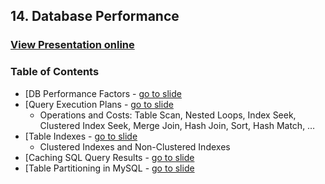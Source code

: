 ## 14. Database Performance
### [View Presentation online](https://rawgit.com/TelerikAcademy/Databases/master/14.%20Database%20Performance/Slides/index.html)
### Table of Contents
* [DB Performance Factors - [go to slide](https://rawgit.com/TelerikAcademy/Databases/master/14.%20Database%20Performance/Slides/index.html#/db-performance)
* [Query Execution Plans - [go to slide](https://rawgit.com/TelerikAcademy/Databases/master/14.%20Database%20Performance/Slides/index.html#/query-execution-plans)
  * Operations and Costs: Table Scan, Nested Loops, Index Seek, Clustered Index Seek, Merge Join, Hash Join, Sort, Hash Match, …
* [Table Indexes - [go to slide](https://rawgit.com/TelerikAcademy/Databases/master/14.%20Database%20Performance/Slides/index.html#/indexes)
  * Clustered Indexes and Non-Clustered Indexes
* [Caching SQL Query Results - [go to slide](https://rawgit.com/TelerikAcademy/Databases/master/14.%20Database%20Performance/Slides/index.html#/caching-sql-query-results)
* [Table Partitioning in MySQL - [go to slide](https://rawgit.com/TelerikAcademy/Databases/master/14.%20Database%20Performance/Slides/index.html#/table-partitioning-concepts)


